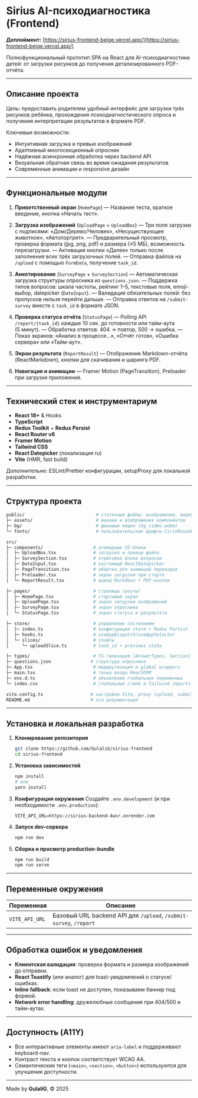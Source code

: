 # Sirius AI-психодиагностика (Frontend)

**Деплоймент:** [https://sirius-frontend-beige.vercel.app/](https://sirius-frontend-beige.vercel.app/)

Полнофункциональный прототип SPA на React для AI-психодиагностики детей: от загрузки рисунков до получения детализированного PDF-отчёта.

---

## Описание проекта

Цель: предоставить родителям удобный интерфейс для загрузки трёх рисунков ребёнка, прохождения психодиагностического опроса и получения интерпретации результатов в формате PDF.

Ключевые возможности:

* Интуитивная загрузка и превью изображений
* Адаптивный многосекционный опросник
* Надёжная асинхронная обработка через backend API
* Визуальная обратная связь во время ожидания результатов
* Современные анимации и responsive дизайн

---

## Функциональные модули

1. **Приветственный экран** (`HomePage`)
   — Название теста, краткое введение, кнопка «Начать тест».

2. **Загрузка изображений** (`UploadPage` + `UploadBox`)
   — Три поля загрузки с подписями: «Дом/Дерево/Человек», «Несуществующее животное», «Автопортрет».
   — Предварительный просмотр, проверка формата (jpg, png, pdf) и размера (≤5 МБ), возможность перезагрузки.
   — Активация кнопки «Далее» только после заполнения всех трёх загрузочных полей.
   — Отправка файлов на `/upload` с помощью `FormData`, получение `task_id`.

3. **Анкетирование** (`SurveyPage` + `SurveySection`)
   — Автоматическая загрузка структуры опросника из `questions.json`.
   — Поддержка типов вопросов: шкала частоты, рейтинг 1–5, текстовые поля, emoji-выбор, datepicker (`DateInput`).
   — Валидация обязательных полей: без пропусков нельзя перейти дальше.
   — Отправка ответов на `/submit-survey` вместе с `task_id` в формате JSON.

4. **Проверка статуса отчёта** (`StatusPage`)
   — Polling API `/report/{task_id}` каждые 10 сек. до готовности или тайм-аута (5 минут).
   — Обработка ответов: 404 → повтор, 500 → ошибка.
   — Показ экранов: «Анализ в процессе…», «Отчёт готов», «Ошибка сервера» или «Тайм-аут».

5. **Экран результата** (`ReportResult`)
   — Отображение Markdown-отчёта (ReactMarkdown), кнопки для скачивания и шаринга PDF.

6. **Навигация и анимации**
   — Framer Motion (PageTransition), Preloader при загрузке приложения.

---

## Технический стек и инструментариум

* **React 18+** & Hooks
* **TypeScript**
* **Redux Toolkit** + **Redux Persist**
* **React Router v6**
* **Framer Motion**
* **Tailwind CSS**
* **React Datepicker** (локализация ru)
* **Vite** (HMR, fast build)

Дополнительно: ESLint/Prettier конфигурации, setupProxy для локальной разработки.

---

## Структура проекта

```bash
public/                           # статичные файлы: изображения, видео, шрифты
├─ assets/                        # иконки и изображения компонентов
├─ bg/                            # фоновые видео (bg_video.webm)
└─ fonts/                         # пользовательские шрифты CirceRounded

src/
├─ components/                   # атомарные UI-блоки
│  ├─ UploadBox.tsx              # загрузка и превью файла
│  ├─ SurveySection.tsx          # отрисовка блока вопросов
│  ├─ DateInput.tsx              # кастомный ReactDatepicker
│  ├─ PageTransition.tsx         # обёртка для анимаций переходов
│  ├─ Preloader.tsx              # экран загрузки при старте
│  └─ ReportResult.tsx           # вывод Markdown + PDF-кнопки

├─ pages/                        # страницы (роуты)
│  ├─ HomePage.tsx               # стартовый экран
│  ├─ UploadPage.tsx             # экран загрузки изображений
│  ├─ SurveyPage.tsx             # экран опросника
│  └─ StatusPage.tsx             # экран статуса и результата

├─ store/                        # управление состоянием
│  ├─ index.ts                   # конфигурация store + Redux Persist
│  ├─ hooks.ts                   # useAppDispatch/useAppSelector
│  └─ slices/                    # слайсы
│     └─ uploadSlice.ts          # task_id + previews state

├─ types/                        # TS-типизация (AnswerTypes, Section)
├─ questions.json               # структура опросника
├─ App.tsx                       # маршрутизация и global wrappers
├─ main.tsx                      # точка входа ReactDOM
├─ env.d.ts                      # объявление глобальных переменных
└─ index.css                     # глобальные стили и Tailwind imports

vite.config.ts                  # настройки Vite, proxy (upload, submit-survey, report)
README.md                       # эта документация
```

---

## Установка и локальная разработка

1. **Клонирование репозитория**

   ```bash
   git clone https://github.com/GulaliG/sirius-frontend
   cd sirius-frontend
   ```
2. **Установка зависимостей**

   ```bash
   npm install
   # или
   yarn install
   ```
3. **Конфигурация окружения**
   Создайте `.env.development` (и при необходимости `.env.production`):

   ```env
   VITE_API_URL=https://sirius-backend-4wsr.onrender.com
   ```
4. **Запуск dev-сервера**

   ```bash
   npm run dev
   ```
5. **Сборка и просмотр production-bundle**

   ```bash
   npm run build
   npm run serve
   ```

---

## Переменные окружения

| Переменная     | Описание                                                           |
| -------------- | ------------------------------------------------------------------ |
| `VITE_API_URL` | Базовый URL backend API для `/upload`, `/submit-survey`, `/report` |

---

## Обработка ошибок и уведомления

* **Клиентская валидация**: проверка формата и размера изображений до отправки.
* **React Toastify** (или аналог) для toast-уведомлений о статусе/ошибках.
* **Inline fallback**: если toast не доступен, показываем баннер под формой.
* **Network error handling**: дружелюбные сообщения при 404/500 и тайм-аутах.

---

## Доступность (A11Y)

* Все интерактивные элементы имеют `aria-label` и поддерживают keyboard-nav.
* Контраст текста и кнопок соответствует WCAG AA.
* Семантические теги (`<main>`, `<section>`, `<button>`) используются для улучшения доступности.

---

Made by **GulaliG**, © 2025
